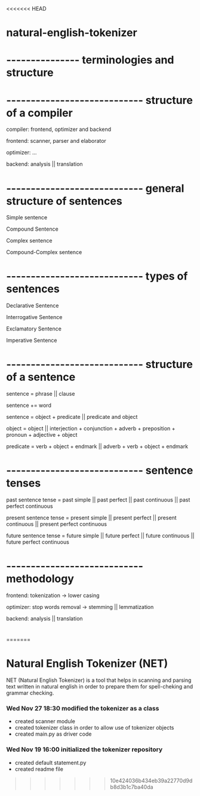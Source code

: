 <<<<<<< HEAD
# natural-english-tokenizer

# --------------- terminologies and structure

# ---------------------------- structure of a compiler

compiler: frontend, optimizer and backend

frontend: scanner, parser and elaborator

optimizer: ...

backend: analysis || translation

# ---------------------------- general structure of sentences

Simple sentence

Compound Sentence

Complex sentence

Compound-Complex sentence

# ---------------------------- types of sentences

Declarative Sentence

Interrogative Sentence

Exclamatory Sentence

Imperative Sentence

# ---------------------------- structure of a sentence

sentence = phrase || clause

sentence += word

sentence = object + predicate || predicate and object

object = object || interjection + conjunction + adverb + preposition + pronoun + adjective + object

predicate = verb + object + endmark || adverb + verb + object + endmark

# ---------------------------- sentence tenses

past sentence tense = past simple || past perfect || past continuous || past perfect continuous

present sentence tense = present simple || present perfect || present continuous || present perfect continuous

future sentence tense = future simple || future perfect || future continuous || future perfect continuous

# ---------------------------- methodology

frontend: tokenization -> lower casing

optimizer: stop words removal -> stemming || lemmatization

backend: analysis || translation

#
=======
# Natural English Tokenizer (NET)

NET (Natural English Tokenizer) is a tool that helps in scanning and parsing text written in natural english in order to prepare them for spell-cheking and grammar checking.

### Wed Nov 27 18:30 modified the tokenizer as a class
 - created scanner module
 - created tokenizer class in order to allow use of tokenizer objects
 - created main.py as driver code 
 
### Wed Nov 19 16:00 initialized the tokenizer repository
 - created default statement.py 
 - created readme file
>>>>>>> 10e424036b434eb39a22770d9db8d3b1c7ba40da
